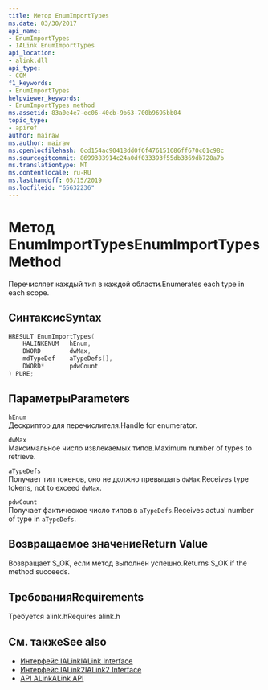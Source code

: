 ```yaml
---
title: Метод EnumImportTypes
ms.date: 03/30/2017
api_name:
- EnumImportTypes
- IALink.EnumImportTypes
api_location:
- alink.dll
api_type:
- COM
f1_keywords:
- EnumImportTypes
helpviewer_keywords:
- EnumImportTypes method
ms.assetid: 83a0e4e7-ec06-40cb-9b63-700b9695bb04
topic_type:
- apiref
author: mairaw
ms.author: mairaw
ms.openlocfilehash: 0cd154ac90418dd0f6f476151686ff670c01c98c
ms.sourcegitcommit: 8699383914c24a0df033393f55db3369db728a7b
ms.translationtype: MT
ms.contentlocale: ru-RU
ms.lasthandoff: 05/15/2019
ms.locfileid: "65632236"
---
```

# <a name="enumimporttypes-method"></a><span data-ttu-id="02b66-102">Метод EnumImportTypes</span><span class="sxs-lookup"><span data-stu-id="02b66-102">EnumImportTypes Method</span></span>

<span data-ttu-id="02b66-103">Перечисляет каждый тип в каждой области.</span><span class="sxs-lookup"><span data-stu-id="02b66-103">Enumerates each type in each scope.</span></span>

## <a name="syntax"></a><span data-ttu-id="02b66-104">Синтаксис</span><span class="sxs-lookup"><span data-stu-id="02b66-104">Syntax</span></span>

```cpp
HRESULT EnumImportTypes(
    HALINKENUM   hEnum,
    DWORD        dwMax,
    mdTypeDef    aTypeDefs[],
    DWORD*       pdwCount
) PURE;
```

## <a name="parameters"></a><span data-ttu-id="02b66-105">Параметры</span><span class="sxs-lookup"><span data-stu-id="02b66-105">Parameters</span></span>

`hEnum`\
<span data-ttu-id="02b66-106">Дескриптор для перечислителя.</span><span class="sxs-lookup"><span data-stu-id="02b66-106">Handle for enumerator.</span></span>

`dwMax`\
<span data-ttu-id="02b66-107">Максимальное число извлекаемых типов.</span><span class="sxs-lookup"><span data-stu-id="02b66-107">Maximum number of types to retrieve.</span></span>

`aTypeDefs`\
<span data-ttu-id="02b66-108">Получает тип токенов, оно не должно превышать `dwMax`.</span><span class="sxs-lookup"><span data-stu-id="02b66-108">Receives type tokens, not to exceed `dwMax`.</span></span>

`pdwCount`\
<span data-ttu-id="02b66-109">Получает фактическое число типов в `aTypeDefs`.</span><span class="sxs-lookup"><span data-stu-id="02b66-109">Receives actual number of type in `aTypeDefs`.</span></span>

## <a name="return-value"></a><span data-ttu-id="02b66-110">Возвращаемое значение</span><span class="sxs-lookup"><span data-stu-id="02b66-110">Return Value</span></span>

<span data-ttu-id="02b66-111">Возвращает S_OK, если метод выполнен успешно.</span><span class="sxs-lookup"><span data-stu-id="02b66-111">Returns S_OK if the method succeeds.</span></span>

## <a name="requirements"></a><span data-ttu-id="02b66-112">Требования</span><span class="sxs-lookup"><span data-stu-id="02b66-112">Requirements</span></span>

<span data-ttu-id="02b66-113">Требуется alink.h</span><span class="sxs-lookup"><span data-stu-id="02b66-113">Requires alink.h</span></span>

## <a name="see-also"></a><span data-ttu-id="02b66-114">См. также</span><span class="sxs-lookup"><span data-stu-id="02b66-114">See also</span></span>

- [<span data-ttu-id="02b66-115">Интерфейс IALink</span><span class="sxs-lookup"><span data-stu-id="02b66-115">IALink Interface</span></span>](ialink-interface.md)
- [<span data-ttu-id="02b66-116">Интерфейс IALink2</span><span class="sxs-lookup"><span data-stu-id="02b66-116">IALink2 Interface</span></span>](ialink2-interface.md)
- [<span data-ttu-id="02b66-117">API ALink</span><span class="sxs-lookup"><span data-stu-id="02b66-117">ALink API</span></span>](index.md)
